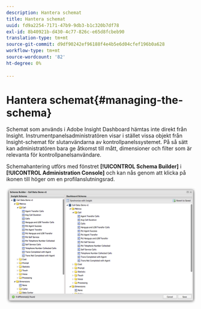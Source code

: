 ```yaml
---
description: Hantera schemat
title: Hantera schemat
uuid: fd9a2254-7171-47b9-9db3-b1c320b7df78
exl-id: 8b40921b-d430-4c77-826c-e65d8fcbeb90
translation-type: tm+mt
source-git-commit: d9df90242ef96188f4e4b5e6d04cfef196b0a628
workflow-type: tm+mt
source-wordcount: '82'
ht-degree: 0%

---
```


# Hantera schemat{#managing-the-schema}

Schemat som används i Adobe Insight Dashboard hämtas inte direkt från Insight. Instrumentpanelsadministratören visar i stället vissa objekt från Insight-schemat för slutanvändarna av kontrollpanelssystemet. På så sätt kan administratören bara ge åtkomst till mått, dimensioner och filter som är relevanta för kontrollpanelsanvändare.

Schemahantering utförs med fönstret **[!UICONTROL Schema Builder]** i **[!UICONTROL Administration Console]** och kan nås genom att klicka på ikonen till höger om en profilanslutningsrad.

![](assets/schema_builder.png)
